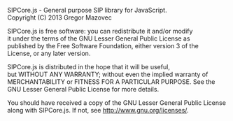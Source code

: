 SIPCore.js - General purpose SIP library for JavaScript.  
Copyright (C) 2013 Gregor Mazovec

SIPCore.js is free software: you can redistribute it and/or modify  
it under the terms of the GNU Lesser General Public License as  
published by the Free Software Foundation, either version 3 of the  
License, or any later version.

SIPCore.js is distributed in the hope that it will be useful,  
but WITHOUT ANY WARRANTY; without even the implied warranty of  
MERCHANTABILITY or FITNESS FOR A PARTICULAR PURPOSE. See the  
GNU Lesser General Public License for more details.

You should have received a copy of the GNU Lesser General Public License  
along with SIPCore.js. If not, see <http://www.gnu.org/licenses/>.
